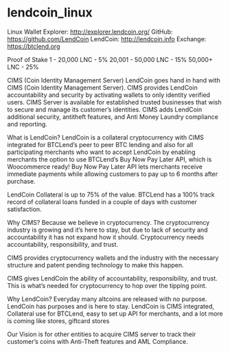 # lendcoin_linux
Linux Wallet
Explorer: http://explorer.lendcoin.org/
GitHub: https://github.com/LendCoin
LendCoin: http://lendcoin.info
Exchange: https://btclend.org
 
Proof of Stake
1 - 20,000 LNC - 5%
20,001 - 50,000 LNC - 15%
50,000+ LNC - 25%
 
CIMS (Coin Identity Management Server)
LendCoin goes hand in hand with CIMS (Coin Identity Management Server). CIMS provides LendCoin accountability and security by activating wallets to only identity verified users. CIMS Server is available for established trusted businesses that wish to secure and manage its customer’s identities. CIMS adds LendCoin additional security, antitheft features, and Anti Money Laundry compliance and reporting.
 
 
 
What is LendCoin?
LendCoin is a collateral cryptocurrency with CIMS integrated for BTCLend’s peer to peer BTC lending and also for all participating merchants who want to accept LendCoin by enabling merchants the option to use BTCLend’s Buy Now Pay Later API, which is Woocommerce ready!
Buy Now Pay Later API lets merchants receive immediate payments while allowing customers to pay up to 6 months after purchase.
 
LendCoin Collateral is up to 75% of the value.
BTCLend has a 100% track record of collateral loans funded in a couple of days with customer satisfaction.
 
Why CIMS?
Because we believe in cryptocurrency.
The cryptocurrency industry is growing and it’s here to stay, but due to lack of security and accountability it has not expand how it should. Cryptocurrency needs accountability, responsibility, and trust.
 
CIMS provides cryptocurrency wallets and the industry with the necessary structure and patent pending technology to make this happen.
 
CIMS gives LendCoin the ability of accountability, responsibility, and trust. This is what’s needed for cryptocurrency to hop over the tipping point.
 
Why LendCoin?
Everyday many altcoins are released with no purpose. LendCoin has purposes and is here to stay. LendCoin is CIMS integrated, Collateral use for BTCLend, easy to set up API for merchants, and a lot more is coming like stores, giftcard stores
 
Our Vision is for other entities to acquire CIMS server to track their customer’s coins with Anti-Theft features and AML Compliance.
